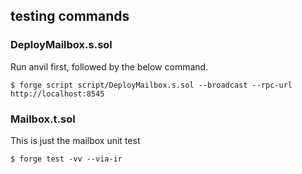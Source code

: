 ## testing commands

### DeployMailbox.s.sol 

Run anvil first, followed by the below command. 

```shell
$ forge script script/DeployMailbox.s.sol --broadcast --rpc-url http://localhost:8545
```

### Mailbox.t.sol

This is just the mailbox unit test 

```shell
$ forge test -vv --via-ir       
```
